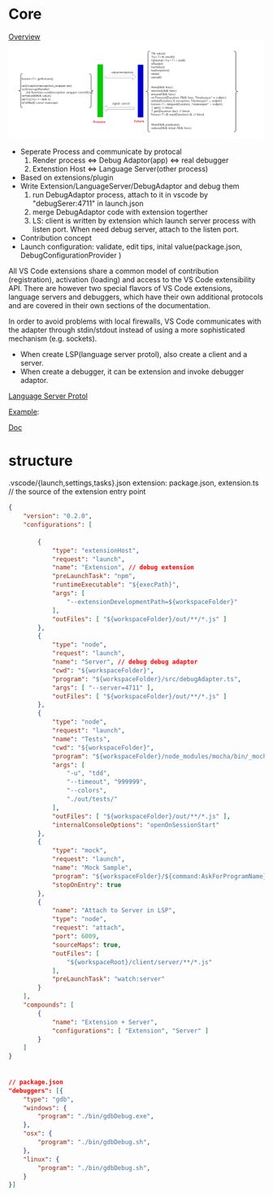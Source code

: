 # Core
[Overview](https://github.com/Microsoft/vscode-docs/blob/master/docs/extensions/overview.md)
![core](images/promise_future.png)

- Seperate Process and communicate by protocal 
	1) Render process <=> Debug Adaptor(app) <=> real debugger
	2) Extenstion Host <=> Language Server(other process)
- Based on extensions/plugin
- Write Extension/LanguageServer/DebugAdaptor and debug them
	1) run DebugAdaptor process, attach to it in vscode by "debugSerer:4711" in launch.json
	2) merge DebugAdaptor code with extension togerther
	3) LS: client is written by extension which launch server process with listen port. When need debug server, attach to the listen port.
- Contribution concept
- Launch configuration: validate, edit tips, inital value(package.json, DebugConfigurationProvider )


All VS Code extensions share a common model of contribution (registration), activation (loading) and access to the VS Code extensibility API. There are however two special flavors of VS Code extensions, language servers and debuggers, which have their own additional protocols and are covered in their own sections of the documentation.

In order to avoid problems with local firewalls, VS Code communicates with the adapter through stdin/stdout instead of using a more sophisticated mechanism (e.g. sockets).

- When create LSP(language server protol), also create a client and a server.
- When create a debugger, it can be extension and invoke debugger adaptor.

[Language Server Protol](https://code.visualstudio.com/blogs/2016/06/27/common-language-protocol)

[Example](https://github.com/Microsoft/vscode-extension-samples/):

[Doc](https://github.com/Microsoft/vscode-docs/tree/master/docs)

# structure
.vscode/{launch,settings,tasks}.json
extension: package.json, extension.ts // the source of the extension entry point

``` launch.json
{
	"version": "0.2.0",
	"configurations": [
		
		{
			"type": "extensionHost",
			"request": "launch",
			"name": "Extension", // debug extension
			"preLaunchTask": "npm",
			"runtimeExecutable": "${execPath}",
			"args": [
				"--extensionDevelopmentPath=${workspaceFolder}"
			],
			"outFiles": [ "${workspaceFolder}/out/**/*.js" ]
		},
		{
			"type": "node",
			"request": "launch",
			"name": "Server", // debug debug adaptor
			"cwd": "${workspaceFolder}",
			"program": "${workspaceFolder}/src/debugAdapter.ts",
			"args": [ "--server=4711" ],
			"outFiles": [ "${workspaceFolder}/out/**/*.js" ]
		},
		{
			"type": "node",
			"request": "launch",
			"name": "Tests",
			"cwd": "${workspaceFolder}",
			"program": "${workspaceFolder}/node_modules/mocha/bin/_mocha",
			"args": [
				"-u", "tdd",
				"--timeout", "999999",
				"--colors",
				"./out/tests/"
			],
			"outFiles": [ "${workspaceFolder}/out/**/*.js" ],
			"internalConsoleOptions": "openOnSessionStart"
		},
		{
			"type": "mock",
			"request": "launch",
			"name": "Mock Sample",
			"program": "${workspaceFolder}/${command:AskForProgramName}",
			"stopOnEntry": true
		},
		{
			"name": "Attach to Server in LSP",
			"type": "node",
			"request": "attach",
			"port": 6009,
			"sourceMaps": true,
			"outFiles": [
				"${workspaceRoot}/client/server/**/*.js"
			],
			"preLaunchTask": "watch:server"
		}
	],
	"compounds": [
		{
			"name": "Extension + Server",
			"configurations": [ "Extension", "Server" ]
		}
	]
}


// package.json
"debuggers": [{
    "type": "gdb",
    "windows": {
        "program": "./bin/gdbDebug.exe",
    },
    "osx": {
        "program": "./bin/gdbDebug.sh",
    },
    "linux": {
        "program": "./bin/gdbDebug.sh",
    }
}]
```
